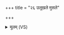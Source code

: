+++
title = "२६ उलूखले मुसले"

+++
<details><summary>मूलम् (VS)</summary>

उ॒लूख॑ले॒ मुस॑ले॒ यश्च॒ चर्म॑णि॒ यो वा॒ शूर्पे॑ तण्डु॒लः कणः॑।  
यं वा॒ वातो॑ मात॒रिश्वा॒ पव॑मानो म॒माथा॒ग्निष्टद्धोता॒ सुहु॑तं कृणोतु ॥
</details>